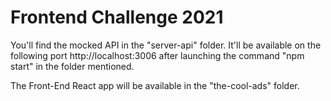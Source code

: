 # Frontend Challenge 2021

You'll find the mocked API in the "server-api" folder. It'll be available on the following port http://localhost:3006 after launching the command "npm start" in the folder mentioned.

The Front-End React app will be available in the "the-cool-ads" folder.
